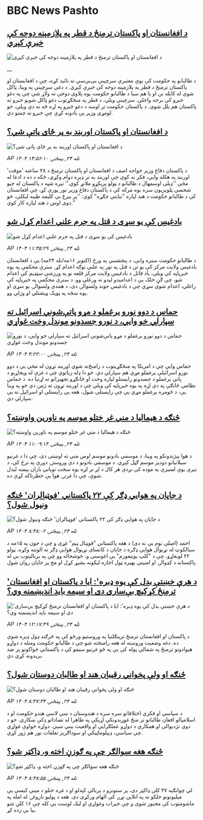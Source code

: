 # BBC News Pashto## [د افغانستان او پاکستان ترمنځ د قطر په پلازمېنه دوحه کې خبرې کېږي](https://www.bbc.co.uk/pashto/live/c4gp5p4yzy9t?at_medium=RSS&at_campaign=rss?at_campaign=githubrss)![د افغانستان او پاکستان ترمنځ د قطر په پلازمېنه دوحه کې خبرې کېږي](https://ichef.bbci.co.uk/ace/standard/240/cpsprodpb/2004/live/9b556290-aaa7-11f0-b2a1-6f537f66f9aa.jpg)__د طالبانو په حکومت کې یوې معتبرې سرچینې بی‌بي‌‌سي ته تائید کړه، چې د افغانستان او پاکستان ترمنځ د قطر په پلازمېنه دوحه کې خبرې کېږي. د دغې سرچېنې په وینا، ټاکل شوې له کابله نن او یا هم سبا د طالبانو حکومت یوه پلاوی دوحې ته ولاړ شي چې په دغو خبرو کې برخه واخلې. سرچینې ویلي، د قطر په منځګړتوب دغو ټاکل شویو خبرو ته پاکستان هم بلل شوی. د پاکستان حکومت تر اوسه د دغو خبرو په اړه څه نه دي‌ ویلي، خو لومړي وزیر یې یادونه کړې چې خبرو ته چمتو دي.## [د افغانستان او پاکستان اوربند به پر ځای پاتې شي؟](https://www.bbc.com/pashto/articles/c4g3pzyjjj0o?at_medium=RSS&at_campaign=rss?at_campaign=githubrss)![د افغانستان او پاکستان اوربند به پر ځای پاتې شي؟](https://ichef.bbci.co.uk/ace/ws/240/cpsprodpb/a3b6/live/02604270-aa94-11f0-aa13-0b0479f6f42a.jpg)_AP ۱۴۰۴ تله ۲۴, پينځنۍ ۱۴:۵۶:۱۰_د پاکستان دفاع وزیر خواجه اصف د افغانستان او پاکستان ترمنځ د ۴۸ ساعته 'موقت' اوربند په هکله وايي، فکر نه کوي چې اوربند به تر ډېره دوام وکړي، ځکه د ده د ادعا له مخې ''ډیلی اوسمهال د طالبانو د ټولو پرېکړو ملاتړ کوي.''
تېره شپه د پاکستان له جیو شخصي ټلویزیون سره یوه مرکه کې د پاکستان دفاع وزیر تور پورې کړ، چې افغانستان کې د طالبانو حکومت د هند لپاره "نیابتي جګړه" کوي: ''پر بیرغ یې کلیمه طیبه لیکلې، خو دوی اوس د هند لپاره کار کوي.''## [ بادغیس کې یو سړی د قتل په جرم علني اعدام کړل شو](https://www.bbc.com/pashto/articles/cew422np28xo?at_medium=RSS&at_campaign=rss?at_campaign=githubrss)![ بادغیس کې یو سړی د قتل په جرم علني اعدام کړل شو](https://ichef.bbci.co.uk/ace/ws/240/cpsprodpb/6419/live/3ca42aa0-aa76-11f0-9c75-5fce1bce10a4.jpg)_AP ۱۴۰۴ تله ۲۴, پينځنۍ ۱۱:۳۵:۲۹_د طالبانو حکومت ستره وايي، د پنجشنبې په ورځ (اکتوبر ‍۱۶مه/تله ۲۴مه) یې د افغانستان بادغیس ولایت مرکز کې یو تن د قتل په تور په علني توګه اعدام کړ.‌
سترې محکمې په یوه خبرپاڼه کې ویلي، یاد قاتل د بادغیس ولایت مرکز قلعه نو په ورزشي سټډیم کې اعدام شو، چې ګڼ خلک یې د اعدامېدو لیدو ته ورغلي وو.
د سترې محکمې په خبرپاڼه کې راغلي، اعدام شوي سړي چې د بادغیس جوند ولسوالۍ دی، د همدې ولسوالۍ یو سړی او یوه ښځه په ټوپک ویشتلي او وژلي وو.## [حماس د دوو نورو یرغملو د مړو پاتې‌شوني اسرائيل ته سپارلي خو وايي، د نورو جسدونو موندل وخت غواړي](https://www.bbc.com/pashto/articles/cp8ye81rnwyo?at_medium=RSS&at_campaign=rss?at_campaign=githubrss)![حماس د دوو نورو یرغملو د مړو پاتې‌شوني اسرائيل ته سپارلي خو وايي، د نورو جسدونو موندل وخت غواړي](https://ichef.bbci.co.uk/ace/ws/240/cpsprodpb/26d0/live/31fa3840-aa46-11f0-b2a1-6f537f66f9aa.jpg)_AP ۱۴۰۴ تله ۲۴, پينځنۍ ۴:۲۲:۰۰_حماس وایي چې د امریکا په منځګړیتوب د رامنځ‌ته شوي اوربند تړون له مخې یې د دوو نورو اسرائيلي یرغملو مړي هم سپارلي دي. خو دا ډله زیاتوي چې د غزې له ویجاړیو د پاتې یرغملو د جسدونو رایستلو لپاره وخت او ځانګړو تجهیزاتو ته اړتیا ده.
د حماس نظامي څانګې په دې اړه په یوه خبرپاڼه کې ویلي چې د اوربند تړون ته ژمن دي خو په وینا یې، د څومره یرغملو مړي یې چې رایستلی شول، هغه یې رایستلي او اسرائيل ته یې سپارلي دي.## [څنګه د هیمالیا د مني غر ختلو موسم په ناورین واوښته؟](https://www.bbc.com/pashto/articles/cz6nw784z0wo?at_medium=RSS&at_campaign=rss?at_campaign=githubrss)![څنګه د هیمالیا د مني غر ختلو موسم په ناورین واوښته؟](https://ichef.bbci.co.uk/ace/ws/240/cpsprodpb/99f9/live/db61de90-a5c5-11f0-92db-77261a15b9d2.jpg)_AP ۱۴۰۴ تله ۲۴, پينځنۍ ۱۱:۰۹:۱۴_د هوا پېژندونکو په وینا، د موسمي بادونو موسم اوس مني ته اوښتی دی، چې دا د غرنیو سیلانیانو دودیز موسم ګڼل کېږي. د موسمي بادونو د دې وروستۍ دورې په ترڅ کې، د تېرې یوې لسیزې په موده کې نږدې هر کال د لږ تر لږه یوه سخت توپاني باران پېښه لیدل شوې، چې دا غرنۍ هوا یې خطرناکه کړې ده.## [د جاپان په هوايي ډګر کې ۲۲ پاکستاني 'فوټبالران' څنګه ونیول شول؟](https://www.bbc.com/pashto/articles/cx2pjrp25d8o?at_medium=RSS&at_campaign=rss?at_campaign=githubrss)![د جاپان په هوايي ډګر کې ۲۲ پاکستاني 'فوټبالران' څنګه ونیول شول؟](https://ichef.bbci.co.uk/ace/ws/240/cpsprodpb/fb3f/live/597d7010-93d7-11f0-9cf6-cbf3e73ce2b9.jpg)_AP ۱۴۰۴ تله ۲۴, پينځنۍ ۸:۳۸:۰۲_احمد (اصلي نوم یې نه دی) د هغه پاکستاني "فوټبال ټیم" غړی و چې د جون په ۱۵مه د سیالکوټ له نړیوال هوایي ډګره د جاپان د کانسای نړیوال هوایي ډګر ته الوتنه وکړه.
ټولو ۲۲ لوبغاړو، چې د "کلپ یونیفورم" یې اغوستی و، خوشحاله وو چې په بریالیتوب یې له پاکستانه د کډوالۍ او امنیتي بهیره ټول اجازه لیکونه بشپړ کړل او مخ پر جاپان روان شول.## ['د هرې خښتې بدل کې یوه ډبره': ایا د پاکستان او افغانستان ترمنځ کړکېچ بې‌ساری دی او سیمه باید اندېښمنه وي؟](https://www.bbc.com/pashto/articles/cj97jldp97ro?at_medium=RSS&at_campaign=rss?at_campaign=githubrss)!['د هرې خښتې بدل کې یوه ډبره': ایا د پاکستان او افغانستان ترمنځ کړکېچ بې‌ساری دی او سیمه باید اندېښمنه وي؟](https://ichef.bbci.co.uk/ace/ws/240/cpsprodpb/b435/live/a97c86d0-a900-11f0-928c-71dbb8619e94.jpg)_AP ۱۴۰۴ تله ۲۴, پينځنۍ ۱۲:۱۷:۴۹_د پاکستان او افغانستان ترمنځ ترینګلتیا په وروستیو ورځو کې په څرګند ډول ډېره شوې ده.
دغه وضعیت وروسته له هغه رامنځته شو چې د طالبانو حکومت ومنله د دواړو هېوادونو ترمنځ په شمالي پوله کې یې په څو غرنیو سیمو کې د پاکستاني ځواکونو پر ضد بریدونه کړي دي.## [څنګه او ولې پخواني رقيبان هند او طالبان دوستان شول؟](https://www.bbc.com/pashto/articles/c4gwl6erdnro?at_medium=RSS&at_campaign=rss?at_campaign=githubrss)![څنګه او ولې پخواني رقيبان هند او طالبان دوستان شول؟](https://ichef.bbci.co.uk/ace/ws/240/cpsprodpb/247b/live/8697e720-a9a7-11f0-b741-177e3e2c2fc7.jpg)_AP ۱۴۰۴ تله ۲۴, پينځنۍ ۸:۳۷:۳۴_د سياسي او فکري اختلافاتو سره سره د هندوستان د ښي لاسي هندو حکومت او د اسلامپالو افغان طالبانو تر منځ غوړېدونکې اړيکې په ظاهرا له تضاداتو ډکې ښکاري. خو د دوی نژدېوالی او همکاري د دواړو عملګرايي او واقعيت بيني ښيي. دواړه خواوې غواړي چې سياسي، ډېپلوماټيکي او سوداګريز تعلقات نور هم ژور کړي.## [څنګه هغه سوالګر چې په ګوزڼ اخته و، ډاکټر شو؟](https://www.bbc.com/pashto/articles/cjr5rx9jl53o?at_medium=RSS&at_campaign=rss?at_campaign=githubrss)![څنګه هغه سوالګر چې په ګوزڼ اخته و، ډاکټر شو؟](https://ichef.bbci.co.uk/ace/ws/240/cpsprodpb/097d/live/3a2e33c0-a764-11f0-92db-77261a15b9d2.jpg)_AP ۱۴۰۴ تله ۲۴, پينځنۍ ۸:۳۸:۵۵_لي چوانګیه ۳۷ کلن ډاکټر دی، پر ستونزو د بریالي کېدلو او د غره ختلو د مینې کیسې یې میلیونونو خلکو ته په انلاین نړۍ کې الهام ورکړی دی. هغه د پولیو ناروغۍ له امله په ماشومتوب کې مجبور شوی و چې خیرات وغواړي او لیک لوست یې کله چې ۱۶ کلن شو بیا یې زده کړ.
